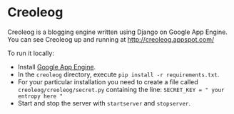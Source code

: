 Creoleog
========

Creoleog is a blogging engine written using Django on Google App Engine. You can
see Creoleog up and running at http://creoleog.appspot.com/

To run it locally:

* Install [Google App Engine](https://developers.google.com/appengine/).
* In the `creoleog` directory, execute `pip install -r requirements.txt`.
* For your particular installation you need to create a file called
  `creoleog/creoleog/secret.py` containing the line:
  `SECRET_KEY = " your entropy here "`
* Start and stop the server with `startserver` and `stopserver`.
